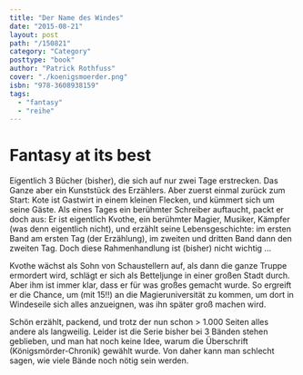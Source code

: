 ```yaml
---
title: "Der Name des Windes"
date: "2015-08-21"
layout: post
path: "/150821"
category: "Category"
posttype: "book"
author: "Patrick Rothfuss"
cover: "./koenigsmoerder.png"
isbn: "978-3608938159"
tags:
  - "fantasy"
  - "reihe"
---
```


# Fantasy at its best

Eigentlich 3 Bücher (bisher), die sich auf nur zwei Tage erstrecken. Das Ganze aber ein Kunststück des Erzählers.
Aber zuerst einmal zurück zum Start: Kote ist Gastwirt in einem kleinen Flecken, und kümmert sich um seine Gäste.
Als eines Tages ein berühmter Schreiber auftaucht, packt er doch aus: Er ist eigentlich Kvothe, ein berühmter
Magier, Musiker, Kämpfer (was denn eigentlich nicht), und erzählt seine Lebensgeschichte: im ersten Band am
ersten Tag (der Erzählung), im zweiten und dritten Band dann den zweiten Tag. Doch diese Rahmenhandlung ist
(bisher) nicht wichtig ...

Kvothe wächst als Sohn von Schaustellern auf, als dann die ganze Truppe ermordert wird, schlägt er sich als Betteljunge
in einer großen Stadt durch. Aber ihm ist immer klar, dass er für was großes gemacht wurde. So ergreift er
die Chance, um (mit 15!!) an die Magieruniversität zu kommen, um dort in Windeseile sich alles anzueignen, was
ihn später groß machen wird.

Schön erzählt, packend, und trotz der nun schon > 1.000 Seiten alles andere als langweilig. Leider ist die Serie
bisher bei 3 Bänden stehen geblieben, und man hat noch keine Idee, warum die Überschrift (Königsmörder-Chronik)
gewählt wurde. Von daher kann man schlecht sagen, wie viele Bände noch nötig sein werden.
